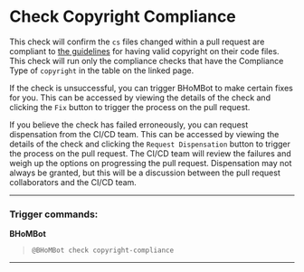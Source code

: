 # Check Copyright Compliance

This check will confirm the `cs` files changed within a pull request are compliant to [the guidelines](Code-Compliance) for having valid copyright on their code files. This check will run only the compliance checks that have the Compliance Type of `copyright` in the table on the linked page.

If the check is unsuccessful, you can trigger BHoMBot to make certain fixes for you. This can be accessed by viewing the details of the check and clicking the `Fix` button to trigger the process on the pull request.

If you believe the check has failed erroneously, you can request dispensation from the CI/CD team. This can be accessed by viewing the details of the check and clicking the `Request Dispensation` button to trigger the process on the pull request. The CI/CD team will review the failures and weigh up the options on progressing the pull request. Dispensation may not always be granted, but this will be a discussion between the pull request collaborators and the CI/CD team.

***

### Trigger commands:

**BHoMBot**
>`@BHoMBot check copyright-compliance`

***